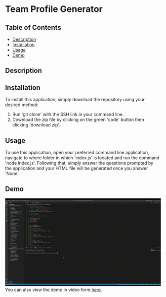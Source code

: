 # Team Profile Generator

## Table of Contents
  - [Description](#description)
  - [Installation](#installation)
  - [Usage](#usage)
  - [Demo](#demo)

## Description

## Installation
To install this application, simply download the repository using your desired method:
1. Run 'git clone' with the SSH link in your command line.
2. Download the zip file by clicking on the green 'code' button then clicking 'download zip'.

## Usage
To use this application, open your preferred command line application, navigate to where folder in which 'index.js' is located and run the command 'node index.js'. Following that, simply answer the questions prompted by the application and your HTML file will be generated once you answer 'None'.

## Demo
<img src="./assets/demoGIF.gif">
You can also view the demo in video form <a href='https://watch.screencastify.com/v/j12k30Un3pwOC2DjpCfc'>here</a>.